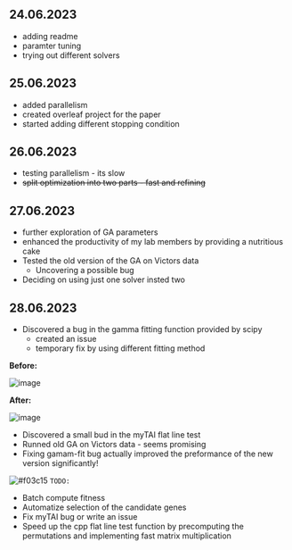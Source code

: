 ## 24.06.2023
- adding readme
- paramter tuning
- trying out different solvers
  
## 25.06.2023
- added parallelism
- created overleaf project for the paper
- started adding different stopping condition

## 26.06.2023
- testing parallelism - its slow
-  <s>split optimization into two parts - fast and refining</s>

## 27.06.2023
- further exploration of GA parameters
- enhanced the productivity of my lab members by providing a nutritious cake
- Tested the old version of the GA on Victors data
  - Uncovering a possible bug
- Deciding on using just one solver insted two
  
## 28.06.2023
- Discovered a bug in the gamma fitting function provided by scipy
  - created an issue
  - temporary fix by using different fitting method
    
**Before:**

 ![image](https://github.com/lavakin/ga_for_hourglass/assets/76702901/32463344-149d-444c-aef4-e374b8b94943)
 
**After:**

![image](https://github.com/lavakin/ga_for_hourglass/assets/76702901/d7d4274c-5259-46f0-8e86-7e993df89fd0)

- Discovered a small bud in the myTAI flat line test
- Runned old GA on Victors data - seems promising
- Fixing gamam-fit bug actually improved the preformance of the new version significantly!

![#f03c15](https://placehold.co/15x15/f03c15/f03c15.png) `TODO:`
- Batch compute fitness
- Automatize selection of the candidate genes
- Fix myTAI bug or write an issue
- Speed up the cpp flat line test function by precomputing the permutations and implementing fast matrix multiplication 

